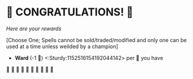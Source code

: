 # :sparkler: CONGRATULATIONS! :sparkler: 
*Here are your rewards*

[Choose One; Spells cannot be sold/traded/modified and only one can be used at a time unless weilded by a champion]

- **Ward** (-1 :large_blue_diamond:) <:Sturdy:1152516154192044142> per :large_blue_diamond: you have

:sparkler: :sparkler: :sparkler: :sparkler: :sparkler: :sparkler: :sparkler: :sparkler: :sparkler: :sparkler: 
